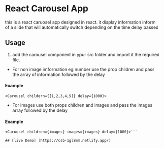 # React Carousel App

this is a react caruosel app designed in react. it display information inform of a slide that will automatically switch depending on the time delay passed

## Usage

1. add the carousel component in ypur src folder and import it the required file.

- For non image imformation eg number use the prop children and pass the array of information followed by the delay

#### Example

```
<Carousel childern={[1,2,3,4,5]} delay={1000}>
```

- For images use both props children and images and pass the images array followed by the delay

#### Example

````images =["image1","image2","image3","image4"]
<Caruosel children={images} images={images} delay={1000}>```

## [live Demo] (https://csb-1gl8mm.netlify.app/)
````

